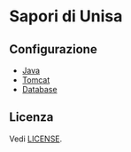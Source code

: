 # Sapori di Unisa

## Configurazione
- [Java](conf/JAVA.md)
- [Tomcat](conf/TOMCAT.md)
- [Database](conf/DATABASE.md)

## Licenza
Vedi [LICENSE](LICENSE).
